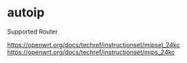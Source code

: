 # autoip
Supported Router

https://openwrt.org/docs/techref/instructionset/mipsel_24kc
https://openwrt.org/docs/techref/instructionset/mips_24kc
